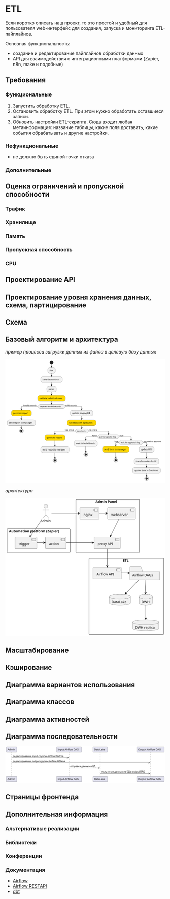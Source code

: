 # ETL
Если коротко описать наш проект, то это простой и удобный для пользователя web-интерфейс для создания, запуска и мониторинга ETL-пайплайнов.

Основная функциональность:
- создание и редактирование пайплайнов обработки данных
- API для взаимодействия с интеграционными платформами (Zapier, n8n, make и подобные)

## Требования
### Функциональные
1. Запустить обработку ETL.
2. Остановить обработку ETL. При этом нужно обработать оставшиеся записи.
3. Обновить настройки ETL-скрипта. Сюда входит любая метаинформация: название таблицы, какие поля доставать, какие события обрабатывать и другие настройки.
### Нефункциональные
- не должно быть единой точки отказа
### Дополнительные
## Оценка ограничений и пропускной способности
### Трафик
### Хранилище
### Память
### Пропускная способность
### CPU
## Проектирование API
## Проектирование уровня хранения данных, схема, партицирование
## Схема
## Базовый алгоритм и архитектура

*пример процесса загрузки данных из файла в целевую базу данных*

![пример потока данных](diagrams/DAG_example.svg)

*архитектура*

![архитектура](diagrams/architecture.svg)

## Масштабирование
## Кэширование
## Диаграмма вариантов использования
## Диаграмма классов
## Диаграмма активностей
## Диаграмма последовательности
![](diagrams/sequence_diagram.svg)
## Страницы фронтенда
## Дополнительная информация
### Альтернативые реализации
### Библиотеки
### Конференции
### Документация
- [Airflow](https://airflow.apache.org/docs/apache-airflow/stable/index.html)
- [Airflow RESTAPI](https://airflow.apache.org/docs/apache-airflow/stable/stable-rest-api-ref.html#section/Overview)
- [dbt](https://docs.getdbt.com/docs/introduction)
